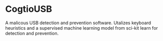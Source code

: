 # CogtioUSB
A malicous USB detection and prevention software. Utalizes keyboard heuristics and a supervised machine learning model from sci-kit learn for detection and prevention.
